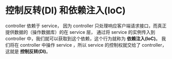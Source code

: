 # 控制反转(DI) 和依赖注入(IoC)

controller 依赖于 service， 因为 controller 只处理响应客户端请求接口，而真正提供数据的（操作数据库）的在 service 层，
通过将 service 的实例传入到 controller 中，我们就可以获取到这个依赖，这个行为就称为 **依赖注入(IoC)**。
我们将在 controller 中操作 service ，所以 service 的控制权就交给了 controller，这就是 **控制反转(DI)**。
